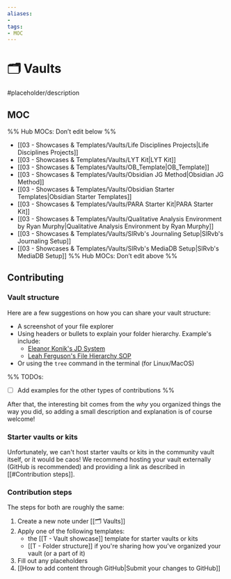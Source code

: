 ```yaml
---
aliases:
- 
tags: 
- MOC
---
```


# 🗂️ Vaults

#placeholder/description

## MOC

%% Hub MOCs: Don’t edit below  %%
-  [[03 - Showcases & Templates/Vaults/Life Disciplines Projects|Life Disciplines Projects]]
-  [[03 - Showcases & Templates/Vaults/LYT Kit|LYT Kit]]
-  [[03 - Showcases & Templates/Vaults/OB_Template|OB_Template]]
-  [[03 - Showcases & Templates/Vaults/Obsidian JG Method|Obsidian JG Method]]
-  [[03 - Showcases & Templates/Vaults/Obsidian Starter Templates|Obsidian Starter Templates]]
-  [[03 - Showcases & Templates/Vaults/PARA Starter Kit|PARA Starter Kit]]
-  [[03 - Showcases & Templates/Vaults/Qualitative Analysis Environment by Ryan Murphy|Qualitative Analysis Environment by Ryan Murphy]]
-  [[03 - Showcases & Templates/Vaults/SlRvb's Journaling Setup|SlRvb's Journaling Setup]]
-  [[03 - Showcases & Templates/Vaults/SlRvb's MediaDB Setup|SlRvb's MediaDB Setup]]
%% Hub MOCs: Don’t edit above  %%


## Contributing

### Vault structure

Here are a few suggestions on how you can share your vault structure:

- A screenshot of your file explorer
- Using headers or bullets to explain your folder hierarchy. Example's include:
  - [Eleanor Konik's JD System](https://publish.obsidian.md/eleanorkonik/00+Meta/03+Structure/JD+System+2021-08-22)
  - [Leah Ferguson's File Hierarchy SOP](<https://publish.obsidian.md/leah/00+Meta/04+SOP/File+Hierarchy+(SOP)>)
- Or using the `tree` command in the terminal (for Linux/MacOS)

%%
TODOs:
- [ ] Add examples for the other types of contributions
%%

After that, the interesting bit comes from the *why* you organized things the way you did, so adding a small description and explanation is of course welcome!

### Starter vaults or kits

Unfortunately, we can't host starter vaults or kits in the community vault itself, or it would be caos! We recommend hosting your vault externally (GitHub is recommended) and providing a link as described in [[#Contribution steps]].

### Contribution steps

The steps for both are roughly the same:

1. Create a new note under [[🗂️ Vaults]]
2. Apply one of the following templates:
   - the [[T - Vault showcase]] template for starter vaults or kits
   - [[T - Folder structure]] if you're sharing how you've organized your vault (or a part of it)
3. Fill out any placeholders
4. [[How to add content through GitHub|Submit your changes to GitHub]]
